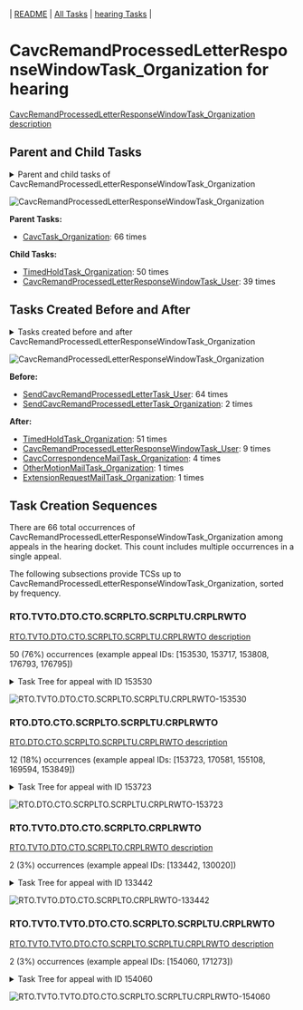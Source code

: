 <!-- DO NOT EDIT THIS FILE.  This file is autogenerated. -->
| [README](../README.md) | [All Tasks](../alltasks.md) | [hearing Tasks](tasklist.md) |

# CavcRemandProcessedLetterResponseWindowTask_Organization for hearing

[CavcRemandProcessedLetterResponseWindowTask_Organization description](../descr/CavcRemandProcessedLetterResponseWindowTask_Organization.md)

## Parent and Child Tasks

<details><summary markdown='span'>Parent and child tasks of CavcRemandProcessedLetterResponseWindowTask_Organization
</summary>

```
digraph G {
rankdir=LR;
node [shape=box]
"CavcRemandProcessedLetterResponseWindowTask_Organization" -> "TimedHoldTask_Organization" [label=50]
"CavcRemandProcessedLetterResponseWindowTask_Organization" -> "CavcRemandProcessedLetterResponseWindowTask_User" [label=39]
"CavcTask_Organization" -> "CavcRemandProcessedLetterResponseWindowTask_Organization" [label=66]
}
```
</details>

![CavcRemandProcessedLetterResponseWindowTask_Organization](dot/CavcRemandProcessedLetterResponseWindowTask_Organization-parentchild.dot.png)

**Parent Tasks:**

   * [CavcTask_Organization](CavcTask_Organization.md): 66 times

**Child Tasks:**

   * [TimedHoldTask_Organization](TimedHoldTask_Organization.md): 50 times
   * [CavcRemandProcessedLetterResponseWindowTask_User](CavcRemandProcessedLetterResponseWindowTask_User.md): 39 times

## Tasks Created Before and After

<details><summary markdown='span'>Tasks created before and after CavcRemandProcessedLetterResponseWindowTask_Organization</summary>

```
digraph G {
rankdir=LR;

"CavcRemandProcessedLetterResponseWindowTask_Organization" -> "TimedHoldTask_Organization" [label=51]
"CavcRemandProcessedLetterResponseWindowTask_Organization" -> "CavcRemandProcessedLetterResponseWindowTask_User" [label=9]
"CavcRemandProcessedLetterResponseWindowTask_Organization" -> "CavcCorrespondenceMailTask_Organization" [label=4]
"CavcRemandProcessedLetterResponseWindowTask_Organization" -> "OtherMotionMailTask_Organization" [label=1]
"CavcRemandProcessedLetterResponseWindowTask_Organization" -> "ExtensionRequestMailTask_Organization" [label=1]
"SendCavcRemandProcessedLetterTask_User" -> "CavcRemandProcessedLetterResponseWindowTask_Organization" [label=64]
"SendCavcRemandProcessedLetterTask_Organization" -> "CavcRemandProcessedLetterResponseWindowTask_Organization" [label=2]
}
```
</details>

![CavcRemandProcessedLetterResponseWindowTask_Organization](dot/CavcRemandProcessedLetterResponseWindowTask_Organization.dot.png)

**Before:**

   * [SendCavcRemandProcessedLetterTask_User](SendCavcRemandProcessedLetterTask_User.md): 64 times
   * [SendCavcRemandProcessedLetterTask_Organization](SendCavcRemandProcessedLetterTask_Organization.md): 2 times

**After:**

   * [TimedHoldTask_Organization](TimedHoldTask_Organization.md): 51 times
   * [CavcRemandProcessedLetterResponseWindowTask_User](CavcRemandProcessedLetterResponseWindowTask_User.md): 9 times
   * [CavcCorrespondenceMailTask_Organization](CavcCorrespondenceMailTask_Organization.md): 4 times
   * [OtherMotionMailTask_Organization](OtherMotionMailTask_Organization.md): 1 times
   * [ExtensionRequestMailTask_Organization](ExtensionRequestMailTask_Organization.md): 1 times

## Task Creation Sequences

There are 66 total occurrences of CavcRemandProcessedLetterResponseWindowTask_Organization among appeals in the hearing docket.  This count includes multiple occurrences in a single appeal.

The following subsections provide TCSs up to CavcRemandProcessedLetterResponseWindowTask_Organization, sorted by frequency.

### RTO.TVTO.DTO.CTO.SCRPLTO.SCRPLTU.CRPLRWTO

[RTO.TVTO.DTO.CTO.SCRPLTO.SCRPLTU.CRPLRWTO description](../descr/RTO.TVTO.DTO.CTO.SCRPLTO.SCRPLTU.CRPLRWTO.md)

50 (76%) occurrences (example appeal IDs: [153530, 153717, 153808, 176793, 176795])

<details><summary markdown='span'>Task Tree for appeal with ID 153530</summary>

```
@startuml
skinparam {
  ObjectBorderColor #555
  ObjectBorderThickness 0
  ObjectFontStyle bold
  ObjectFontSize 14
  ObjectAttributeFontColor #333
  ObjectAttributeFontSize 12
}
  object 0.RootTask #8dd3c7 {
Organization
}
  object 1.TrackVeteranTask #bebada {
Organization
}
  object 2.DistributionTask #ffffb3 {
Organization
}
  object 3.CavcTask #bcbd22 {
Organization
}
  object 4.SendCavcRemandProcessedLetterTask #7f7f7f {
Organization
}
  object 5.SendCavcRemandProcessedLetterTask #7f7f7f {
User
}
  object 6.CavcRemandProcessedLetterResponseWindowTask #1f77b4 {
Organization  <back:white>    </back>
}
  object 7.TimedHoldTask #fccde5 {
Organization
}
  object 8.EvidenceOrArgumentMailTask #ffffb3 {
Organization
}
  object 9.CavcCorrespondenceMailTask #1f77b4 {
Organization
}
  object 10.CavcCorrespondenceMailTask #1f77b4 {
Organization
}
  object 11.CavcCorrespondenceMailTask #1f77b4 {
User
}
  object 12.CavcRemandProcessedLetterResponseWindowTask #1f77b4 {
User
}
  object 13.JudgeAssignTask #ccebc5 {
User
}
  object 14.JudgeDecisionReviewTask #d9d9d9 {
User
}
  object 15.AttorneyTask #bc80bd {
User
}
  object 16.IhpColocatedTask #bc80bd {
Organization
}
  object 17.IhpColocatedTask #bc80bd {
User
}
  object 18.TimedHoldTask #fccde5 {
User
}
  object 19.TrackVeteranTask #bebada {
Organization
}
0.RootTask -- 1.TrackVeteranTask
0.RootTask -- 2.DistributionTask
2.DistributionTask -- 3.CavcTask
3.CavcTask -- 4.SendCavcRemandProcessedLetterTask
4.SendCavcRemandProcessedLetterTask -- 5.SendCavcRemandProcessedLetterTask
3.CavcTask -- 6.CavcRemandProcessedLetterResponseWindowTask
6.CavcRemandProcessedLetterResponseWindowTask -- 7.TimedHoldTask
0.RootTask -- 8.EvidenceOrArgumentMailTask
0.RootTask -- 9.CavcCorrespondenceMailTask
9.CavcCorrespondenceMailTask -- 10.CavcCorrespondenceMailTask
10.CavcCorrespondenceMailTask -- 11.CavcCorrespondenceMailTask
6.CavcRemandProcessedLetterResponseWindowTask -- 12.CavcRemandProcessedLetterResponseWindowTask
0.RootTask -- 13.JudgeAssignTask
0.RootTask -- 14.JudgeDecisionReviewTask
14.JudgeDecisionReviewTask -- 15.AttorneyTask
15.AttorneyTask -- 16.IhpColocatedTask
16.IhpColocatedTask -- 17.IhpColocatedTask
17.IhpColocatedTask -- 18.TimedHoldTask
0.RootTask -- 19.TrackVeteranTask
@enduml
```
</details>

![RTO.TVTO.DTO.CTO.SCRPLTO.SCRPLTU.CRPLRWTO-153530](uml/RTO.TVTO.DTO.CTO.SCRPLTO.SCRPLTU.CRPLRWTO-153530.png)

### RTO.DTO.CTO.SCRPLTO.SCRPLTU.CRPLRWTO

[RTO.DTO.CTO.SCRPLTO.SCRPLTU.CRPLRWTO description](../descr/RTO.DTO.CTO.SCRPLTO.SCRPLTU.CRPLRWTO.md)

12 (18%) occurrences (example appeal IDs: [153723, 170581, 155108, 169594, 153849])

<details><summary markdown='span'>Task Tree for appeal with ID 153723</summary>

```
@startuml
skinparam {
  ObjectBorderColor #555
  ObjectBorderThickness 0
  ObjectFontStyle bold
  ObjectFontSize 14
  ObjectAttributeFontColor #333
  ObjectAttributeFontSize 12
}
  object 0.RootTask #8dd3c7 {
Organization
}
  object 1.DistributionTask #ffffb3 {
Organization
}
  object 2.CavcTask #bcbd22 {
Organization
}
  object 3.SendCavcRemandProcessedLetterTask #7f7f7f {
Organization
}
  object 4.SendCavcRemandProcessedLetterTask #7f7f7f {
User
}
  object 5.CavcRemandProcessedLetterResponseWindowTask #1f77b4 {
Organization  <back:white>    </back>
}
  object 6.TimedHoldTask #fccde5 {
Organization
}
  object 7.CavcCorrespondenceMailTask #1f77b4 {
Organization
}
  object 8.CavcCorrespondenceMailTask #1f77b4 {
Organization
}
  object 9.CavcCorrespondenceMailTask #1f77b4 {
User
}
  object 10.CavcRemandProcessedLetterResponseWindowTask #1f77b4 {
User
}
  object 11.JudgeAssignTask #ccebc5 {
User
}
  object 12.JudgeDecisionReviewTask #d9d9d9 {
User
}
  object 13.AttorneyTask #bc80bd {
User
}
  object 14.QualityReviewTask #fdb462 {
Organization
}
  object 15.QualityReviewTask #fdb462 {
User
}
  object 16.BvaDispatchTask #b3de69 {
Organization
}
  object 17.BvaDispatchTask #b3de69 {
User
}
0.RootTask -- 1.DistributionTask
1.DistributionTask -- 2.CavcTask
2.CavcTask -- 3.SendCavcRemandProcessedLetterTask
3.SendCavcRemandProcessedLetterTask -- 4.SendCavcRemandProcessedLetterTask
2.CavcTask -- 5.CavcRemandProcessedLetterResponseWindowTask
5.CavcRemandProcessedLetterResponseWindowTask -- 6.TimedHoldTask
0.RootTask -- 7.CavcCorrespondenceMailTask
7.CavcCorrespondenceMailTask -- 8.CavcCorrespondenceMailTask
8.CavcCorrespondenceMailTask -- 9.CavcCorrespondenceMailTask
5.CavcRemandProcessedLetterResponseWindowTask -- 10.CavcRemandProcessedLetterResponseWindowTask
0.RootTask -- 11.JudgeAssignTask
0.RootTask -- 12.JudgeDecisionReviewTask
12.JudgeDecisionReviewTask -- 13.AttorneyTask
0.RootTask -- 14.QualityReviewTask
14.QualityReviewTask -- 15.QualityReviewTask
0.RootTask -- 16.BvaDispatchTask
16.BvaDispatchTask -- 17.BvaDispatchTask
@enduml
```
</details>

![RTO.DTO.CTO.SCRPLTO.SCRPLTU.CRPLRWTO-153723](uml/RTO.DTO.CTO.SCRPLTO.SCRPLTU.CRPLRWTO-153723.png)

### RTO.TVTO.DTO.CTO.SCRPLTO.CRPLRWTO

[RTO.TVTO.DTO.CTO.SCRPLTO.CRPLRWTO description](../descr/RTO.TVTO.DTO.CTO.SCRPLTO.CRPLRWTO.md)

2 (3%) occurrences (example appeal IDs: [133442, 130020])

<details><summary markdown='span'>Task Tree for appeal with ID 133442</summary>

```
@startuml
skinparam {
  ObjectBorderColor #555
  ObjectBorderThickness 0
  ObjectFontStyle bold
  ObjectFontSize 14
  ObjectAttributeFontColor #333
  ObjectAttributeFontSize 12
}
  object 0.RootTask #8dd3c7 {
Organization
}
  object 1.TrackVeteranTask #bebada {
Organization
}
  object 2.DistributionTask #ffffb3 {
Organization
}
  object 3.CavcTask #bcbd22 {
Organization
}
  object 4.SendCavcRemandProcessedLetterTask #7f7f7f {
Organization
}
  object 5.CavcRemandProcessedLetterResponseWindowTask #1f77b4 {
Organization  <back:white>    </back>
}
  object 6.TimedHoldTask #fccde5 {
Organization
}
  object 7.EvidenceOrArgumentMailTask #ffffb3 {
Organization
}
  object 8.EvidenceOrArgumentMailTask #ffffb3 {
User
}
  object 9.CavcCorrespondenceMailTask #1f77b4 {
Organization
}
  object 10.CavcCorrespondenceMailTask #1f77b4 {
Organization
}
  object 11.CavcCorrespondenceMailTask #1f77b4 {
User
}
  object 12.CavcRemandProcessedLetterResponseWindowTask #1f77b4 {
User
}
  object 13.JudgeAssignTask #ccebc5 {
User
}
  object 14.JudgeDecisionReviewTask #d9d9d9 {
User
}
  object 15.AttorneyTask #bc80bd {
User
}
  object 16.AttorneyRewriteTask #b3de69 {
User
}
  object 17.BvaDispatchTask #b3de69 {
Organization
}
  object 18.BvaDispatchTask #b3de69 {
User
}
0.RootTask -- 1.TrackVeteranTask
0.RootTask -- 2.DistributionTask
2.DistributionTask -- 3.CavcTask
3.CavcTask -- 4.SendCavcRemandProcessedLetterTask
3.CavcTask -- 5.CavcRemandProcessedLetterResponseWindowTask
5.CavcRemandProcessedLetterResponseWindowTask -- 6.TimedHoldTask
0.RootTask -- 7.EvidenceOrArgumentMailTask
7.EvidenceOrArgumentMailTask -- 8.EvidenceOrArgumentMailTask
0.RootTask -- 9.CavcCorrespondenceMailTask
9.CavcCorrespondenceMailTask -- 10.CavcCorrespondenceMailTask
10.CavcCorrespondenceMailTask -- 11.CavcCorrespondenceMailTask
5.CavcRemandProcessedLetterResponseWindowTask -- 12.CavcRemandProcessedLetterResponseWindowTask
0.RootTask -- 13.JudgeAssignTask
0.RootTask -- 14.JudgeDecisionReviewTask
14.JudgeDecisionReviewTask -- 15.AttorneyTask
14.JudgeDecisionReviewTask -- 16.AttorneyRewriteTask
0.RootTask -- 17.BvaDispatchTask
17.BvaDispatchTask -- 18.BvaDispatchTask
@enduml
```
</details>

![RTO.TVTO.DTO.CTO.SCRPLTO.CRPLRWTO-133442](uml/RTO.TVTO.DTO.CTO.SCRPLTO.CRPLRWTO-133442.png)

### RTO.TVTO.TVTO.DTO.CTO.SCRPLTO.SCRPLTU.CRPLRWTO

[RTO.TVTO.TVTO.DTO.CTO.SCRPLTO.SCRPLTU.CRPLRWTO description](../descr/RTO.TVTO.TVTO.DTO.CTO.SCRPLTO.SCRPLTU.CRPLRWTO.md)

2 (3%) occurrences (example appeal IDs: [154060, 171273])

<details><summary markdown='span'>Task Tree for appeal with ID 154060</summary>

```
@startuml
skinparam {
  ObjectBorderColor #555
  ObjectBorderThickness 0
  ObjectFontStyle bold
  ObjectFontSize 14
  ObjectAttributeFontColor #333
  ObjectAttributeFontSize 12
}
  object 0.RootTask #8dd3c7 {
Organization
}
  object 1.TrackVeteranTask #bebada {
Organization
}
  object 2.TrackVeteranTask #bebada {
Organization
}
  object 3.DistributionTask #ffffb3 {
Organization
}
  object 4.CavcTask #bcbd22 {
Organization
}
  object 5.SendCavcRemandProcessedLetterTask #7f7f7f {
Organization
}
  object 6.SendCavcRemandProcessedLetterTask #7f7f7f {
User
}
  object 7.CavcRemandProcessedLetterResponseWindowTask #1f77b4 {
Organization  <back:white>    </back>
}
  object 8.TimedHoldTask #fccde5 {
Organization
}
  object 9.OtherMotionMailTask #ffed6f {
Organization
}
  object 10.OtherMotionMailTask #ffed6f {
Organization
}
  object 11.CavcRemandProcessedLetterResponseWindowTask #1f77b4 {
User
}
  object 12.SpecialCaseMovementTask #8dd3c7 {
User
}
  object 13.JudgeAssignTask #ccebc5 {
User
}
  object 14.JudgeDecisionReviewTask #d9d9d9 {
User
}
  object 15.AttorneyTask #bc80bd {
User
}
  object 16.BvaDispatchTask #b3de69 {
Organization
}
  object 17.BvaDispatchTask #b3de69 {
User
}
0.RootTask -- 1.TrackVeteranTask
0.RootTask -- 2.TrackVeteranTask
0.RootTask -- 3.DistributionTask
3.DistributionTask -- 4.CavcTask
4.CavcTask -- 5.SendCavcRemandProcessedLetterTask
5.SendCavcRemandProcessedLetterTask -- 6.SendCavcRemandProcessedLetterTask
4.CavcTask -- 7.CavcRemandProcessedLetterResponseWindowTask
7.CavcRemandProcessedLetterResponseWindowTask -- 8.TimedHoldTask
0.RootTask -- 9.OtherMotionMailTask
9.OtherMotionMailTask -- 10.OtherMotionMailTask
7.CavcRemandProcessedLetterResponseWindowTask -- 11.CavcRemandProcessedLetterResponseWindowTask
3.DistributionTask -- 12.SpecialCaseMovementTask
0.RootTask -- 13.JudgeAssignTask
0.RootTask -- 14.JudgeDecisionReviewTask
14.JudgeDecisionReviewTask -- 15.AttorneyTask
0.RootTask -- 16.BvaDispatchTask
16.BvaDispatchTask -- 17.BvaDispatchTask
@enduml
```
</details>

![RTO.TVTO.TVTO.DTO.CTO.SCRPLTO.SCRPLTU.CRPLRWTO-154060](uml/RTO.TVTO.TVTO.DTO.CTO.SCRPLTO.SCRPLTU.CRPLRWTO-154060.png)

